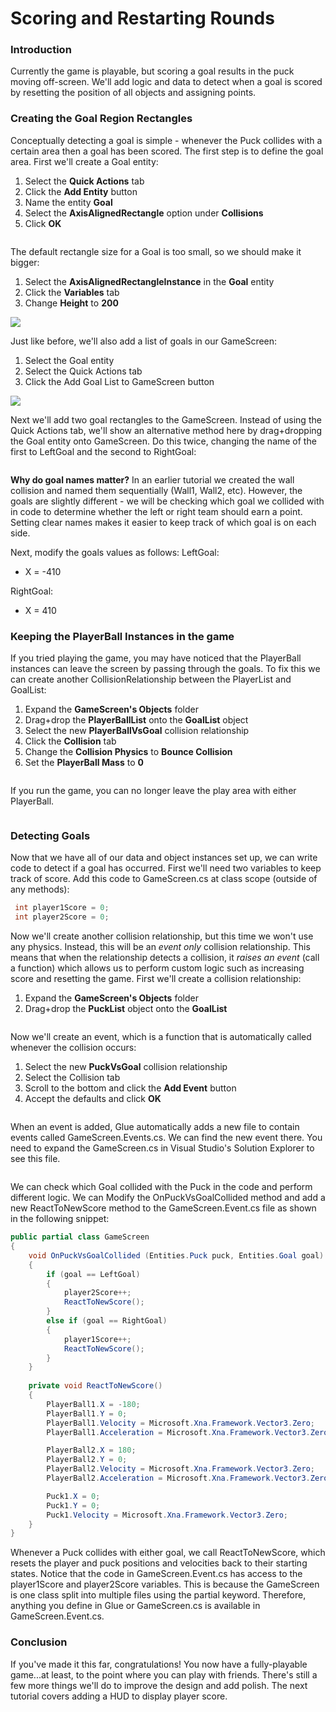 # Scoring and Restarting Rounds

### Introduction

Currently the game is playable, but scoring a goal results in the puck moving off-screen. We'll add logic and data to detect when a goal is scored by resetting the position of all objects and assigning points.

### Creating the Goal Region Rectangles

Conceptually detecting a goal is simple - whenever the Puck collides with a certain area then a goal has been scored. The first step is to define the goal area. First we'll create a Goal entity:

1. Select the **Quick Actions** tab
2. Click the **Add Entity** button
3. Name the entity **Goal**
4. Select the **AxisAlignedRectangle** option under **Collisions**
5. Click **OK**

<figure><img src="../../media/2016-01-2021_July_25_141031.gif" alt=""><figcaption></figcaption></figure>

The default rectangle size for a Goal is too small, so we should make it bigger:

1. Select the **AxisAlignedRectangleInstance** in the **Goal** entity
2. Click the **Variables** tab
3. Change **Height** to **200**

![](../../media/2021-07-img\_60fdca7071514.png)

Just like before, we'll also add a list of goals in our GameScreen:

1. Select the Goal entity
2. Select the Quick Actions tab
3. Click the Add Goal List to GameScreen button

![](../../media/2021-07-img\_60fdcc7a9eb64.png)

Next we'll add two goal rectangles to the GameScreen. Instead of using the Quick Actions tab, we'll show an alternative method here by drag+dropping the Goal entity onto GameScreen. Do this twice, changing the name of the first to LeftGoal and the second to RightGoal:

<figure><img src="../../media/2016-01-2021_July_25_141042.gif" alt=""><figcaption></figcaption></figure>

**Why do goal names matter?** In an earlier tutorial we created the wall collision and named them sequentially (Wall1, Wall2, etc). However, the goals are slightly different - we will be checking which goal we collided with in code to determine whether the left or right team should earn a point. Setting clear names makes it easier to keep track of which goal is on each side.

Next, modify the goals values as follows: LeftGoal:

* X = -410

RightGoal:

* X = 410

### Keeping the PlayerBall Instances in the game

If you tried playing the game, you may have noticed that the PlayerBall instances can leave the screen by passing through the goals. To fix this we can create another CollisionRelationship between the PlayerList and GoalList:

1. Expand the **GameScreen's Objects** folder
2. Drag+drop the **PlayerBallList** onto the **GoalList** object
3. Select the new **PlayerBallVsGoal** collision relationship
4. Click the **Collision** tab
5. Change the **Collision Physics** to **Bounce Collision**
6. Set the **PlayerBall Mass** to **0**

<figure><img src="../../.gitbook/assets/02_07 30 05.gif" alt=""><figcaption></figcaption></figure>

If you run the game, you can no longer leave the play area with either PlayerBall.

<figure><img src="../../media/2016-01-2021_July_25_140248.gif" alt=""><figcaption></figcaption></figure>

### Detecting Goals

Now that we have all of our data and object instances set up, we can write code to detect if a goal has occurred. First we'll need two variables to keep track of score. Add this code to GameScreen.cs at class scope (outside of any methods):

```csharp
 int player1Score = 0;
 int player2Score = 0;
```

Now we'll create another collision relationship, but this time we won't use any physics. Instead, this will be an _event only_ collision relationship. This means that when the relationship detects a collision, it _raises an event_ (call a function) which allows us to perform custom logic such as increasing score and resetting the game. First we'll create a collision relationship:

1. Expand the **GameScreen's Objects** folder
2. Drag+drop the **PuckList** object onto the **GoalList**

<figure><img src="../../.gitbook/assets/02_07 30 59.gif" alt=""><figcaption></figcaption></figure>

Now we'll create an event, which is a function that is automatically called whenever the collision occurs:

1. Select the new **PuckVsGoal** collision relationship
2. Select the Collision tab
3. Scroll to the bottom and click the **Add Event** button
4. Accept the defaults and click **OK**

<figure><img src="../../.gitbook/assets/image (2) (1) (1) (1) (1) (1) (1) (1) (1) (1) (1) (1) (1).png" alt=""><figcaption></figcaption></figure>

When an event is added, Glue automatically adds a new file to contain events called GameScreen.Events.cs. We can find the new event there. You need to expand the GameScreen.cs in Visual Studio's Solution Explorer to see this file.

<figure><img src="../../.gitbook/assets/image (3) (1) (1) (1) (1) (1) (1) (1) (1) (1).png" alt=""><figcaption></figcaption></figure>

We can check which Goal collided with the Puck in the code and perform different logic. We can Modify the OnPuckVsGoalCollided method and add a new ReactToNewScore method to the GameScreen.Event.cs file as shown in the following snippet:

```csharp
public partial class GameScreen
{
    void OnPuckVsGoalCollided (Entities.Puck puck, Entities.Goal goal)
    {
        if (goal == LeftGoal)
        {
            player2Score++;
            ReactToNewScore();
        }
        else if (goal == RightGoal)
        {
            player1Score++;
            ReactToNewScore();
        }
    }
    
    private void ReactToNewScore()
    {
        PlayerBall1.X = -180;
        PlayerBall1.Y = 0;
        PlayerBall1.Velocity = Microsoft.Xna.Framework.Vector3.Zero;
        PlayerBall1.Acceleration = Microsoft.Xna.Framework.Vector3.Zero;

        PlayerBall2.X = 180;
        PlayerBall2.Y = 0;
        PlayerBall2.Velocity = Microsoft.Xna.Framework.Vector3.Zero;
        PlayerBall2.Acceleration = Microsoft.Xna.Framework.Vector3.Zero;

        Puck1.X = 0;
        Puck1.Y = 0;
        Puck1.Velocity = Microsoft.Xna.Framework.Vector3.Zero;
    }
}
```

Whenever a Puck collides with either goal, we call ReactToNewScore, which resets the player and puck positions and velocities back to their starting states. Notice that the code in GameScreen.Event.cs has access to the player1Score and player2Score variables. This is because the GameScreen is one class split into multiple files using the partial keyword. Therefore, anything you define in Glue or GameScreen.cs is available in GameScreen.Event.cs.

### Conclusion

If you've made it this far, congratulations! You now have a fully-playable game...at least, to the point where you can play with friends. There's still a few more things we'll do to improve the design and add polish. The next tutorial covers adding a HUD to display player score.
